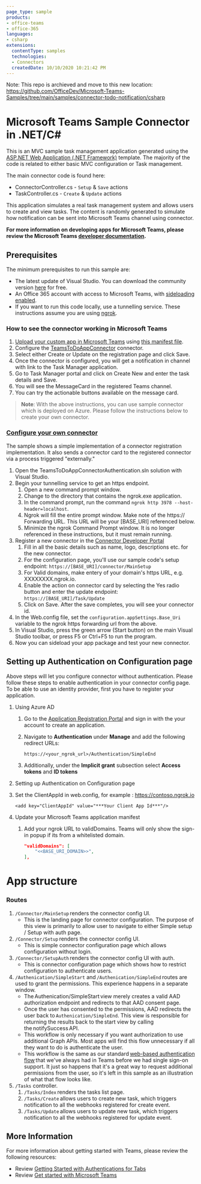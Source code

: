 ```yaml
---
page_type: sample
products:
- office-teams
- office-365
languages:
- csharp
extensions:
  contentType: samples
  technologies:
  - Connectors
  createdDate: 10/10/2020 10:21:42 PM
---
```


Note: This repo is archieved and move to this new location: https://github.com/OfficeDev/Microsoft-Teams-Samples/tree/main/samples/connector-todo-notification/csharp

# Microsoft Teams Sample Connector in .NET/C#

This is an MVC sample task management application generated using the [ASP.NET Web Application (.NET Framework)](https://docs.microsoft.com/aspnet/mvc/overview/getting-started/introduction/getting-started#creating-your-first-application) template. The majority of the code is related to either basic MVC configuration or Task management.

The main connector code is found here:
* ConnectorController.cs - `Setup` & `Save` actions
* TaskController.cs - `Create` & `Update` actions

This application simulates a real task management system and allows users to create and view tasks. The content is randomly generated to simulate how notification can be sent into Microsoft Teams channel using connector.

**For more information on developing apps for Microsoft Teams, please review the Microsoft Teams [developer documentation](https://docs.microsoft.com/microsoftteams/platform/overview).**

## Prerequisites
The minimum prerequisites to run this sample are:
* The latest update of Visual Studio. You can download the community version [here](http://www.visualstudio.com) for free.
* An Office 365 account with access to Microsoft Teams, with [sideloading enabled](https://docs.microsoft.com/microsoftteams/platform/concepts/deploy-and-publish/apps-upload).
* If you want to run this code locally, use a tunnelling service. These instructions assume you are using [ngrok](https://ngrok.com/). 

### How to see the connector working in Microsoft Teams
1) [Upload your custom app in Microsoft Teams](https://docs.microsoft.com/microsoftteams/platform/concepts/apps/apps-upload) using [this manifest file](TeamsToDoAppConnector/TeamsAppPackages/manifest.json).
2) Configure the [TeamsToDoAppConnector](https://docs.microsoft.com/microsoftteams/platform/concepts/connectors#accessing-office-365-connectors-from-microsoft-teams) connector.
3) Select either Create or Update on the registration page and click Save. 
4) Once the connector is configured, you will get a notification in channel with link to the Task Manager application.
5) Go to Task Manager portal and click on Create New and enter the task details and Save.
6) You will see the MessageCard in the registered Teams channel.
7) You can try the actionable buttons available on the message card.

>**Note**: With the above instructions, you can use sample connector which is deployed on Azure. Please follow the instructions below to create your own connector.

### [Configure your own connector](https://docs.microsoft.com/microsoftteams/platform/webhooks-and-connectors/how-to/connectors-creating)
The sample shows a simple implementation of a connector registration implementation. It also sends a connector card to the registered connector via a process triggered "externally."

1. Open the TeamsToDoAppConnectorAuthentication.sln solution with Visual Studio.
1. Begin your tunnelling service to get an https endpoint. 
   1. Open a new command prompt window. 
   1. Change to the directory that contains the ngrok.exe application. 
   1. In the command prompt, run the command `ngrok http 3978 --host-header=localhost`.
   1. Ngrok will fill the entire prompt window. Make note of the https:// Forwarding URL. This URL will be your [BASE_URI] referenced below. 
   1. Minimize the ngrok Command Prompt window. It is no longer referenced in these instructions, but it must remain running.
1. Register a new connector in the [Connector Developer Portal](https://outlook.office.com/connectors/home/login/#/new)
   1. Fill in all the basic details such as name, logo, descriptions etc. for the new connector.
   1. For the configuration page, you'll use our sample code's setup endpoint: `https://[BASE_URI]/connector/MainSetup`
   1. For Valid domains, make entery of your domain's https URL, e.g. XXXXXXXX.ngrok.io.
   1. Enable the action on connector card by selecting the Yes radio button and enter the update endpoint: `https://[BASE_URI]/Task/Update`
   1. Click on Save. After the save completes, you will see your connector id.
1. In the Web.config file, set the `configuration.appSettings.Base_Uri` variable to the ngrok https forwarding url from the above.
1. In Visual Studio, press the green arrow (Start button) on the main Visual Studio toolbar, or press F5 or Ctrl+F5 to run the program. 
1. Now you can sideload your app package and test your new connector.

## Setting up Authentication on Configuration page 

Above steps will let you configure connector without authentication. Please follow these steps to enable authentication in your connector config page.
To be able to use an identity provider, first you have to register your application.

1. Using Azure AD
   1. Go to the [Application Registration Portal](https://aka.ms/appregistrations) and sign in with the your account to create an application.
   1. Navigate to **Authentication** under **Manage** and add the following redirect URLs:

      `https://<your_ngrok_url>/Authentication/SimpleEnd`

   1. Additionally, under the **Implicit grant** subsection select **Access tokens** and **ID tokens**

1. Setting up Authentication on Configuration page 

1. Set the ClientAppId in web.config, for example : https://contoso.ngrok.io

    ```
    <add key="ClientAppId" value="***Your Client App Id***"/>
    ```

1.  Update your Microsoft Teams application manifest

    1. Add your ngrok URL to validDomains. Teams will only show the sign-in popup if its from a whitelisted domain.

        ```json
        "validDomains": [
            "<<BASE_URI_DOMAIN>>",
        ],
        ```

App structure
=============

### Routes
1. `/Connector/MainSetup` renders the connector config UI.
   - This is the landing page for connector configuration. The purpose of this view is primarily to allow user to navigate to either Simple setup / Setup with auth page.
1. `/Connector/Setup` renders the connector config UI.
   - This is simple connector configuration page which allows configuration without login. 
1. `/Connector/SetupAuth` renders the connector config UI with auth.
   - This is connector configuration page which shows how to restrict configuration to authenticate users.
1. `/Authenication/SimpleStart` and `/Authenication/SimpleEnd` routes are used to grant the permissions. This experience happens in a separate window.
    - The Authenication/SimpleStart view merely creates a valid AAD authorization endpoint and redirects to that AAD consent page.
    - Once the user has consented to the permissions, AAD redirects the user back to `Authenication/SimpleEnd`. This view is responsible for returning the results back to the start view by calling the notifySuccess API.
    - This workflow is only necessary if you want authorization to use additional Graph APIs. Most apps will find this flow unnecessary if all they want to do is authenticate the user.
    - This workflow is the same as our standard [web-based authentication flow](https://docs.microsoft.com/microsoftteams/platform/tabs/how-to/authentication/auth-tab-aad#navigate-to-the-authorization-page-from-your-popup-page) that we've always had in Teams before we had single sign-on support. It just so happens that it's a great way to request additional permissions from the user, so it's left in this sample as an illustration of what that flow looks like.
1. `/Tasks` controller.
     1. `/Tasks/Index` renders the tasks list page.
     1. `/Tasks/Create` allows users to create new task, which triggers notification to all the webhooks registered for create event.
     1. `/Tasks/Update` allows users to update new task, which triggers notification to all the webhooks registered for update event.

## More Information
For more information about getting started with Teams, please review the following resources:
- Review [Getting Started with Authentications for Tabs](https://docs.microsoft.com/microsoftteams/platform/tabs/how-to/authentication/auth-tab-aad)
- Review [Get started with Microsoft Teams](https://docs.microsoft.com/microsoftteams/platform/get-started/get-started-overview)


